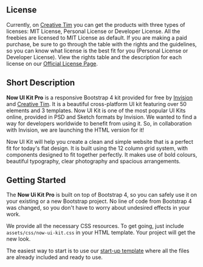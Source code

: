 ## License
Currently, on [Creative Tim](https://www.creative-tim.com) you can get the products with three types of licenses: MIT License, Personal License or Developer License. All the freebies are licensed to MIT License as default. If you are making a paid purchase, be sure to go through the table with the rights and the guidelines, so you can know what license is the best fit for you (Personal License or Developer License). View the rights table and the description for each license on our [Official License Page](https://www.creative-tim.com/license?ref=license-page-nuk-pro).


## Short Description
**Now UI Kit Pro** is a responsive Bootstrap 4 kit provided for free by [Invision](http://www.invisionapp.com) and
[Creative Tim](https://www.creative-tim.com). It is a beautiful cross-platform UI kit featuring over 50 elements and 3 templates. Now UI Kit is one of the most popular UI Kits online, provided in PSD and Sketch formats by Invision. We wanted to find a way for developers worldwide to benefit from using it. So, in collaboration with Invision, we are launching the HTML version for it!

Now UI Kit will help you create a clean and simple website that is a perfect fit for today's flat design. It is built using the 12 column grid system, with components designed to fit together perfectly. It makes use of bold colours, beautiful typography, clear photography and spacious arrangements.


## Getting Started
The **Now Ui Kit Pro** is built on top of Bootstrap 4, so you can safely use it on your existing or a new Bootstrap project. No line of code from Bootstrap 4 was changed, so you don't have to worry about undesired effects in your work.

We provide all the necessary CSS resources. To get going, just include
`assets/css/now-ui-kit.css` in your HTML template. Your project will get the new look.

The easiest way to start is to use our [start-up template](template.html) where all the files are already included and ready to use.
